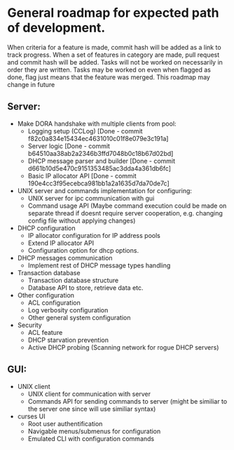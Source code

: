 # General roadmap for expected path of development.
When criteria for a feature is made, commit hash will be added as a link to track progress.
When a set of features in category are made, pull request and commit hash will be added.
Tasks will not be worked on necessarily in order they are written. 
Tasks may be worked on even when flagged as done, flag just means that the feature was merged.
This roadmap may change in future

## Server:
* Make DORA handshake with multiple clients from pool:
    - Logging setup (CCLog) [Done - commit f82c0a834e15434ec4631010c01f8e079e3c191a]
    - Server logic [Done - commit b64510aa38ab2a2346b3ffd7048b0c18b67d02bd]
    - DHCP message parser and builder [Done - commit d661b10d5e470c9151353485ac3dda4a361db6fc]
    - Basic IP allocator API [Done - commit 190e4cc3f95ecebca981bb1a2a1635d7da70de7c]
* UNIX server and commands implementation for configuring:
    - UNIX server for ipc communication with gui
    - Command usage API (Maybe command execution could be made on separate thread if doesnt require server cooperation, e.g. changing config file without applying changes)
* DHCP configuration
    - IP allocator configuration for IP address pools
    - Extend IP allocator API
    - Configuration option for dhcp options.
* DHCP messages communication
    - Implement rest of DHCP message types handling
* Transaction database
    - Transaction database structure
    - Database API to store, retrieve data etc.
* Other configuration
    - ACL configuration
    - Log verbosity configuration
    - Other general system configuration
* Security
    - ACL feature
    - DHCP starvation prevention
    - Active DHCP probing (Scanning network for rogue DHCP servers)

## GUI:
* UNIX client
    - UNIX client for communication with server
    - Commands API for sending commands to server (might be similiar to the server one since will use similiar syntax)
* curses UI
    - Root user authentification
    - Navigable menus/submenus for configuration
    - Emulated CLI with configuration commands
